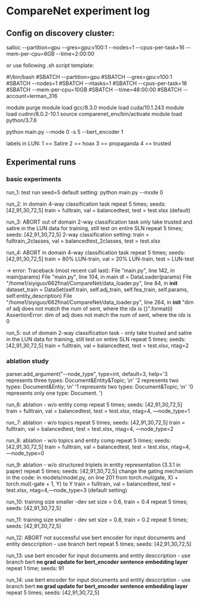 # CompareNet experiment log

## Config on discovery cluster:

salloc --partition=gpu --gres=gpu:v100:1 --nodes=1 --cpus-per-task=16 --mem-per-cpu=6GB --time=2:00:00

or use following .sh script template:

  #!/bin/bash
  #SBATCH --partition=gpu
  #SBATCH --gres=gpu:v100:1
  #SBATCH --nodes=1
  #SBATCH --ntasks=1
  #SBATCH --cpus-per-task=16
  #SBATCH --mem-per-cpu=10GB
  #SBATCH --time=48:00:00
  #SBATCH --account=lerman_316

  module purge
  module load gcc/8.3.0
  module load cuda/10.1.243
  module load cudnn/8.0.2-10.1
  source comparenet_env/bin/activate
  module load python/3.7.6

  python main.py --mode 0 -s 5 --bert_encoder 1


labels in LUN:
1 == Satire
2 == hoax
3 == propaganda
4 == trusted

## Experimental runs

### basic experiments

run_1:
test run
seed=5
default setting: python main.py --mode 0

run_2:
in domain 4-way classification task
repeat 5 times; seeds: [42,91,30,72,5]
train = fulltrain, val = balancedtest, test = test.xlsx (default)

run_3: ABORT
out of domain 2-way classification task
only take trusted and satire in the LUN data for training, still test on entire SLN
repeat 5 times; seeds: [42,91,30,72,5]
2-way classification setting: train = fulltrain_2classes, val = balancedtest_2classes, test = test.xlsx

run_4: ABORT
in domain 4-way classification task
repeat 5 times; seeds: [42,91,30,72,5]
train = 80% LUN-train, val = 20% LUN-train, test = LUN-test

  -> error:
  Traceback (most recent call last):
    File "main.py", line 142, in <module>
      main(params)
    File "main.py", line 104, in main
      dl = DataLoader(params)
    File "/home1/siyiguo/662final/CompareNet/data_loader.py", line 84, in __init__
      dataset_train = DataSet(self.train, self.adj_train, self.fea_train, self.params, self.entity_description)
    File "/home1/siyiguo/662final/CompareNet/data_loader.py", line 264, in __init__
      "dim of adj does not match the num of sent, where the idx is {}".format(i)
  AssertionError: dim of adj does not match the num of sent, where the idx is 0

run_5:
out of domain 2-way classification task - only take trusted and satire in the LUN data for training, still test on entire SLN
repeat 5 times; seeds: [42,91,30,72,5]
train = fulltrain, val = balancedtest, test = test.xlsx, ntag=2

### ablation study

  parser.add_argument("--node_type", type=int, default=3,
                        help='3 represents three types: Document&Entity&Topic; \n'
                             '2 represents two types: Document&Entiy; \n'
                             '1 represents two types: Document&Topic; \n'
                             '0 represents only one type: Document. ')

run_6:
ablation - w/o entity comp
repeat 5 times; seeds: [42,91,30,72,5]
train = fulltrain, val = balancedtest, test = test.xlsx, ntag=4, —node_type=1

run_7:
ablation - w/o topics
repeat 5 times; seeds: [42,91,30,72,5]
train = fulltrain, val = balancedtest, test = test.xlsx, ntag=4, —node_type=2

run_8:
ablation - w/o topics and entity comp
repeat 5 times; seeds: [42,91,30,72,5]
train = fulltrain, val = balancedtest, test = test.xlsx, ntag=4,—node_type=0

run_9:
ablation - w/o structured triplets in entity representation (3.3.1 in paper)
repeat 5 times; seeds: [42,91,30,72,5]
change the gating mechanism in the code:
  in models/model.py, on line 201
    from torch.mul(gate, X) + torch.mul(-gate + 1, Y) to Y
    train = fulltrain, val = balancedtest, test = test.xlsx, ntag=4,—node_type=3 (default setting)

run_10:
training size smaller -dev set size = 0.6, train = 0.4
repeat 5 times; seeds: [42,91,30,72,5]

run_11:
training size smaller - dev set size = 0.8, train = 0.2
repeat 5 times; seeds: [42,91,30,72,5]

run_12: ABORT not successful
use bert encoder for input documents and entity desccription - use branch bert
repeat 5 times; seeds: [42,91,30,72,5]

run_13:
use bert encoder for input documents and entity desccription - use branch bert
**no grad update for bert_encoder sentence embedding layer**
repeat 1 time; seeds: 91

run_14:
use bert encoder for input documents and entity desccription - use branch bert
**no grad update for bert_encoder sentence embedding layer**
repeat 5 times; seeds: [42,91,30,72,5]
